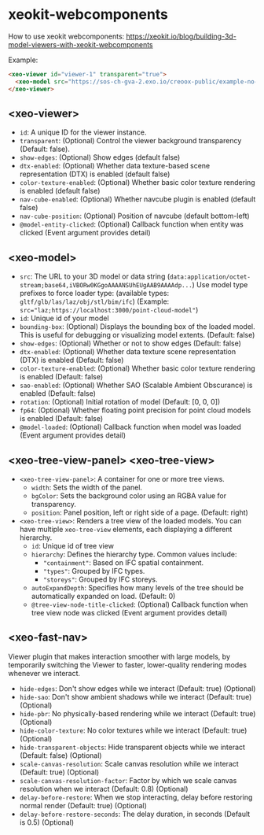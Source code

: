 # xeokit-webcomponents

How to use xeokit webcomponents: https://xeokit.io/blog/building-3d-model-viewers-with-xeokit-webcomponents

Example:
```html
<xeo-viewer id="viewer-1" transparent="true">
  <xeo-model src="https://sos-ch-gva-2.exo.io/creoox-public/example-no-1.xkt" id="model-1" bounding-box="true" show-edges="true"></xeo-model>
</xeo-viewer>
```

## &lt;xeo-viewer&gt;
*   `id`: A unique ID for the viewer instance.
*   `transparent`: (Optional) Control the viewer background transparency (Default: false).
*   `show-edges`: (Optional) Show edges (default false)
*   `dtx-enabled`: (Optional) Whether data texture-based scene representation (DTX) is enabled (default false)
*   `color-texture-enabled`: (Optional) Whether basic color texture rendering is enabled (default false)
*   `nav-cube-enabled`: (Optional) Whether navcube plugin is enabled (default false)
*   `nav-cube-position`: (Optional) Position of navcube (default bottom-left)
*   `@model-entity-clicked`: (Optional) Callback function when entity was clicked (Event argument provides detail)

## &lt;xeo-model&gt;
*   `src`: The URL to your 3D model or data string (`data:application/octet-stream;base64,iVBORw0KGgoAAAANSUhEUgAAB9AAAAdp...`)
      Use model type prefixes to force loader type: (available types: `gltf/glb/las/laz/obj/stl/bim/ifc`) (Example: `src="laz;https://localhost:3000/point-cloud-model"`)
*   `id`: Unique id of your model
*   `bounding-box`: (Optional) Displays the bounding box of the loaded model. This is useful for debugging or visualizing model extents. (Default: false)
*   `show-edges`: (Optional) Whether or not to show edges (Default: false)
*   `dtx-enabled`: (Optional) Whether data texture scene representation (DTX) is enabled (Default: false)
*   `color-texture-enabled`: (Optional) Whether basic color texture rendering is enabled (Default: false)
*   `sao-enabled`: (Optional) Whether SAO (Scalable Ambient Obscurance) is enabled (Default: false)
*   `rotation`: (Optional) Initial rotation of model (Default: [0, 0, 0])
*   `fp64`: (Optional) Whether floating point precision for point cloud models is enabled (Default: false)
*   `@model-loaded`: (Optional) Callback function when model was loaded (Event argument provides detail)

## &lt;xeo-tree-view-panel&gt; &lt;xeo-tree-view&gt;
*   `<xeo-tree-view-panel>`: A container for one or more tree views.
    *   `width`: Sets the width of the panel.
    *   `bgColor`: Sets the background color using an RGBA value for transparency.
    *   `position`: Panel position, left or right side of a page. (Default: right)
*   `<xeo-tree-view>`: Renders a tree view of the loaded models. You can have multiple `xeo-tree-view` elements, each displaying a different hierarchy.
    *   `id`: Unique id of tree view
    *   `hierarchy`: Defines the hierarchy type. Common values include:
        *   `"containment"`: Based on IFC spatial containment.
        *   `"types"`: Grouped by IFC types.
        *   `"storeys"`: Grouped by IFC storeys.
    *   `autoExpandDepth`: Specifies how many levels of the tree should be automatically expanded on load. (Default: 0)
    *   `@tree-view-node-title-clicked`: (Optional) Callback function when tree view node was clicked (Event argument provides detail)
 
## &lt;xeo-fast-nav&gt;
Viewer plugin that makes interaction smoother with large models, by temporarily switching the Viewer to faster, lower-quality rendering modes whenever we interact.
* `hide-edges`: Don't show edges while we interact (Default: true) (Optional)
* `hide-sao`:  Don't show ambient shadows while we interact (Default: true) (Optional)
* `hide-pbr`: No physically-based rendering while we interact (Default: true) (Optional)
* `hide-color-texture`: No color textures while we interact (Default: true) (Optional)
* `hide-transparent-objects`: Hide transparent objects while we interact (Default: false) (Optional)
* `scale-canvas-resolution`: Scale canvas resolution while we interact (Default: true) (Optional)
* `scale-canvas-resolution-factor`: Factor by which we scale canvas resolution when we interact (Default: 0.8) (Optional)
* `delay-before-restore`: When we stop interacting, delay before restoring normal render (Default: true) (Optional)
* `delay-before-restore-seconds`: The delay duration, in seconds (Default is 0.5) (Optional)

